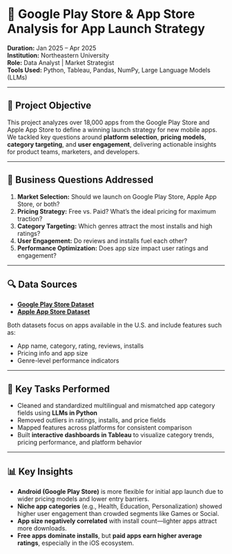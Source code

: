 # 📱 Google Play Store & App Store Analysis for App Launch Strategy

**Duration:** Jan 2025 – Apr 2025  
**Institution:** Northeastern University  
**Role:** Data Analyst | Market Strategist  
**Tools Used:** Python, Tableau, Pandas, NumPy, Large Language Models (LLMs)

---

## 🧠 Project Objective

This project analyzes over 18,000 apps from the Google Play Store and Apple App Store to define a winning launch strategy for new mobile apps. We tackled key questions around **platform selection**, **pricing models**, **category targeting**, and **user engagement**, delivering actionable insights for product teams, marketers, and developers.

---

## 🎯 Business Questions Addressed

1. **Market Selection:** Should we launch on Google Play Store, Apple App Store, or both?
2. **Pricing Strategy:** Free vs. Paid? What’s the ideal pricing for maximum traction?
3. **Category Targeting:** Which genres attract the most installs and high ratings?
4. **User Engagement:** Do reviews and installs fuel each other?
5. **Performance Optimization:** Does app size impact user ratings and engagement?

---

## 🔍 Data Sources

- **[Google Play Store Dataset](https://www.kaggle.com/datasets/lava18/google-play-store-apps)**
- **[Apple App Store Dataset](https://www.kaggle.com/code/shekhart47/appstore-analysis/input)**

Both datasets focus on apps available in the U.S. and include features such as:
- App name, category, rating, reviews, installs
- Pricing info and app size
- Genre-level performance indicators

---

## 🔧 Key Tasks Performed

-  Cleaned and standardized multilingual and mismatched app category fields using **LLMs in Python**
-  Removed outliers in ratings, installs, and price fields
-  Mapped features across platforms for consistent comparison
-  Built **interactive dashboards in Tableau** to visualize category trends, pricing performance, and platform behavior

---

## 📊 Key Insights

- **Android (Google Play Store)** is more flexible for initial app launch due to wider pricing models and lower entry barriers.
- **Niche app categories** (e.g., Health, Education, Personalization) showed higher user engagement than crowded segments like Games or Social.
- **App size negatively correlated** with install count—lighter apps attract more downloads.
- **Free apps dominate installs**, but **paid apps earn higher average ratings**, especially in the iOS ecosystem.
